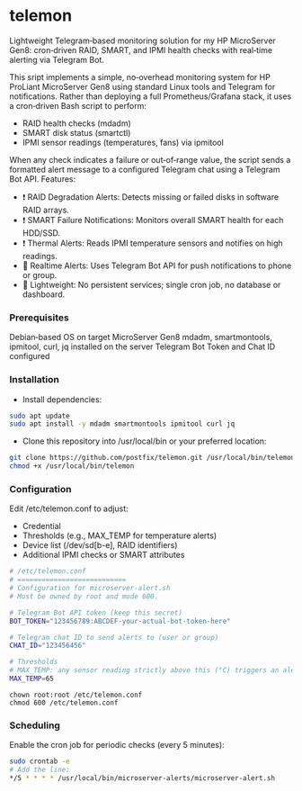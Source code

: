 # telemon
 Lightweight Telegram‑based monitoring solution for my HP MicroServer Gen8: cron‑driven RAID, SMART, and IPMI health checks with real‑time alerting via Telegram Bot.

This sript implements a simple, no‑overhead monitoring system for HP ProLiant MicroServer Gen8 using standard Linux tools and Telegram for notifications. Rather than deploying a full Prometheus/Grafana stack, it uses a cron‑driven Bash script to perform:
- RAID health checks (mdadm)
- SMART disk status (smartctl)
- IPMI sensor readings (temperatures, fans) via ipmitool

When any check indicates a failure or out‑of‑range value, the script sends a formatted alert message to a configured Telegram chat using a Telegram Bot API.
Features:
- ❗️ RAID Degradation Alerts: Detects missing or failed disks in software RAID arrays.
- ❗️ SMART Failure Notifications: Monitors overall SMART health for each HDD/SSD.
- ❗️ Thermal Alerts: Reads IPMI temperature sensors and notifies on high readings.
- 📱 Realtime Alerts: Uses Telegram Bot API for push notifications to phone or group.
- 🚀 Lightweight: No persistent services; single cron job, no database or dashboard.

### Prerequisites
Debian‑based OS on target MicroServer Gen8 mdadm, smartmontools, ipmitool, curl, jq installed on the server
Telegram Bot Token and Chat ID configured

### Installation
- Install dependencies:
```bash
sudo apt update
sudo apt install -y mdadm smartmontools ipmitool curl jq
```
- Clone this repository into /usr/local/bin or your preferred location:
```bash
git clone https://github.com/postfix/telemon.git /usr/local/bin/telemon
chmod +x /usr/local/bin/telemon
```

### Configuration
Edit /etc/telemon.conf to adjust:
- Credential
- Thresholds (e.g., MAX_TEMP for temperature alerts)
- Device list (/dev/sd[b-e], RAID identifiers)
- Additional IPMI checks or SMART attributes
```bash
# /etc/telemon.conf
# ===========================
# Configuration for microserver-alert.sh
# Must be owned by root and mode 600.

# Telegram Bot API token (keep this secret)
BOT_TOKEN="123456789:ABCDEF-your-actual-bot-token-here"

# Telegram chat ID to send alerts to (user or group)
CHAT_ID="123456456"

# Thresholds
# MAX_TEMP: any sensor reading strictly above this (°C) triggers an alert
MAX_TEMP=65
```
```
chown root:root /etc/telemon.conf
chmod 600 /etc/telemon.conf
```
### Scheduling
Enable the cron job for periodic checks (every 5 minutes):
```bash
sudo crontab -e
# Add the line:
*/5 * * * * /usr/local/bin/microserver-alerts/microserver-alert.sh
```
